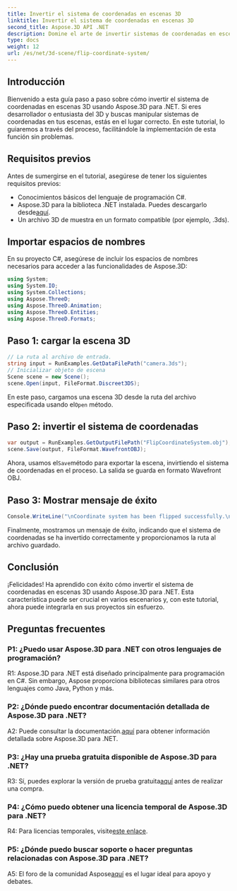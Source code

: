 ```yaml
---
title: Invertir el sistema de coordenadas en escenas 3D
linktitle: Invertir el sistema de coordenadas en escenas 3D
second_title: Aspose.3D API .NET
description: Domine el arte de invertir sistemas de coordenadas en escenas 3D utilizando Aspose.3D para .NET. Siga nuestra guía paso a paso para una implementación perfecta.
type: docs
weight: 12
url: /es/net/3d-scene/flip-coordinate-system/
---
```

## Introducción

Bienvenido a esta guía paso a paso sobre cómo invertir el sistema de coordenadas en escenas 3D usando Aspose.3D para .NET. Si eres desarrollador o entusiasta del 3D y buscas manipular sistemas de coordenadas en tus escenas, estás en el lugar correcto. En este tutorial, lo guiaremos a través del proceso, facilitándole la implementación de esta función sin problemas.

## Requisitos previos

Antes de sumergirse en el tutorial, asegúrese de tener los siguientes requisitos previos:

- Conocimientos básicos del lenguaje de programación C#.
-  Aspose.3D para la biblioteca .NET instalada. Puedes descargarlo desde[aquí](https://releases.aspose.com/3d/net/).
- Un archivo 3D de muestra en un formato compatible (por ejemplo, .3ds).

## Importar espacios de nombres

En su proyecto C#, asegúrese de incluir los espacios de nombres necesarios para acceder a las funcionalidades de Aspose.3D:

```csharp
using System;
using System.IO;
using System.Collections;
using Aspose.ThreeD;
using Aspose.ThreeD.Animation;
using Aspose.ThreeD.Entities;
using Aspose.ThreeD.Formats;
```

## Paso 1: cargar la escena 3D

```csharp
// La ruta al archivo de entrada.
string input = RunExamples.GetDataFilePath("camera.3ds");            
// Inicializar objeto de escena
Scene scene = new Scene();
scene.Open(input, FileFormat.Discreet3DS);
```

 En este paso, cargamos una escena 3D desde la ruta del archivo especificada usando el`Open` método.

## Paso 2: invertir el sistema de coordenadas

```csharp
var output = RunExamples.GetOutputFilePath("FlipCoordinateSystem.obj");
scene.Save(output, FileFormat.WavefrontOBJ);
```

 Ahora, usamos el`Save`método para exportar la escena, invirtiendo el sistema de coordenadas en el proceso. La salida se guarda en formato Wavefront OBJ.

## Paso 3: Mostrar mensaje de éxito

```csharp
Console.WriteLine("\nCoordinate system has been flipped successfully.\nFile saved at " + output);
```

Finalmente, mostramos un mensaje de éxito, indicando que el sistema de coordenadas se ha invertido correctamente y proporcionamos la ruta al archivo guardado.

## Conclusión

¡Felicidades! Ha aprendido con éxito cómo invertir el sistema de coordenadas en escenas 3D usando Aspose.3D para .NET. Esta característica puede ser crucial en varios escenarios y, con este tutorial, ahora puede integrarla en sus proyectos sin esfuerzo.

## Preguntas frecuentes

### P1: ¿Puedo usar Aspose.3D para .NET con otros lenguajes de programación?

R1: Aspose.3D para .NET está diseñado principalmente para programación en C#. Sin embargo, Aspose proporciona bibliotecas similares para otros lenguajes como Java, Python y más.

### P2: ¿Dónde puedo encontrar documentación detallada de Aspose.3D para .NET?

 A2: Puede consultar la documentación.[aquí](https://reference.aspose.com/3d/net/) para obtener información detallada sobre Aspose.3D para .NET.

### P3: ¿Hay una prueba gratuita disponible de Aspose.3D para .NET?

R3: Sí, puedes explorar la versión de prueba gratuita[aquí](https://releases.aspose.com/) antes de realizar una compra.

### P4: ¿Cómo puedo obtener una licencia temporal de Aspose.3D para .NET?

 R4: Para licencias temporales, visite[este enlace](https://purchase.aspose.com/temporary-license/).

### P5: ¿Dónde puedo buscar soporte o hacer preguntas relacionadas con Aspose.3D para .NET?

 A5: El foro de la comunidad Aspose[aquí](https://forum.aspose.com/c/3d/18) es el lugar ideal para apoyo y debates.